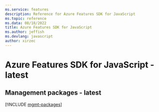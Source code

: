 ```yaml
---
ms.service: features
description: Reference for Azure Features SDK for JavaScript
ms.topic: reference
ms.data: 08/18/2022
title: Azure Features SDK for JavaScript
ms.author: jeffish
ms.devlang: javascript
author: xirzec
---
```

# Azure Features SDK for JavaScript - latest

## Management packages - latest
[!INCLUDE [mgmt-packages](features-mgmt-index.md)]